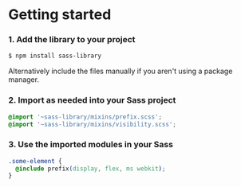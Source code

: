# Getting started

### 1. Add the library to your project

```css
$ npm install sass-library
```

Alternatively include the files manually if you aren't using a package manager.

### 2. Import as needed into your Sass project

```css
@import '~sass-library/mixins/prefix.scss';
@import '~sass-library/mixins/visibility.scss';
```

### 3. Use the imported modules in your Sass

```css
.some-element {
  @include prefix(display, flex, ms webkit);
}
```

